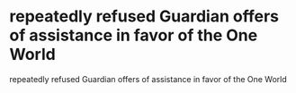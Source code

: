 # repeatedly refused Guardian offers of assistance in favor of the One World

repeatedly refused Guardian offers of assistance in favor of the One World